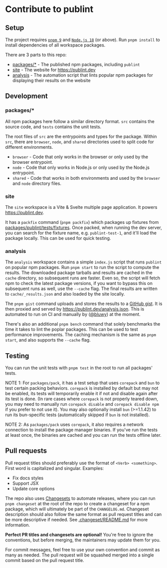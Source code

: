 # Contribute to publint

## Setup

The project requires [`pnpm 9`](https://pnpm.io) and [`Node.js 18`](https://nodejs.org/en/) (or above). Run `pnpm install` to install dependencies of all workspace packages.

There are 3 parts to this repo:

- [packages/\*](./packages) - The published npm packages, including `publint`
- [site](./site) - The website for https://publint.dev
- [analysis](./analysis) - The automation script that lints popular npm packages for displaying their results on the website

## Development

### packages/\*

All npm packages here follow a similar directory format. `src` contains the source code, and `tests` contains the unit tests.

The root files of `src` are the entrypoints and types for the package. Within `src`, there are `browser`, `node`, and `shared` directories used to split code for different environments.

- `browser` - Code that only works in the browser or only used by the browser entrypoint.
- `node` - Code that only works in Node.js or only used by the Node.js entrypoint.
- `shared` - Code that works in both environments and used by the `browser` and `node` directory files.

### site

The `site` workspace is a Vite & Svelte multiple page application. It powers https://publint.dev.

It has a `packfix` command (`pnpm packfix`) which packages up fixtures from [packages/publint/tests/fixtures](./packages/publint/tests/fixtures). Once packed, when running the dev server, you can search for the fixture name, e.g. `publint-test-1`, and it'll load the package locally. This can be used for quick testing.

### analysis

The `analysis` workspace contains a simple `index.js` script that runs `publint` on popular npm packages. Run `pnpm start` to run the script to compute the results. The downloaded package tarballs and results are cached in the `cache` directory, so subsequent runs are faster. Even so, the script will fetch npm to check the latest package versions, if you want to bypass this on subsequent runs as well, use the `--cache` flag. The final results are written to `cache/_results.json` and also loaded by the site locally.

The `pnpm gist` command uploads and stores the results to a [GitHub gist](https://gist.github.com/bluwy/64b0c283d8f0f3f8a8f4eea03c75a3b8). It is then proxied and served by https://publint.dev/analysis.json. This is automated to run on CI and manually by ([@bluwy](https://github.com/bluwy)) at the moment.

There's also an additional `pnpm bench` command that solely benchmarks the time it takes to lint the poplar packages. This can be used to test performance improvements. The caching mechanism is the same as `pnpm start`, and also supports the `--cache` flag.

## Testing

You can run the unit tests with `pnpm test` in the root to run all packages' tests.

NOTE 1: For `packages/pack`, it has a test setup that uses `corepack` and `bun` to test certain packing behaviors. `corepack` is installed by default but may not be enabled, its tests will temporarily enable it if not and disable again after its test is done. (In rare cases where `corepack` is not properly teared down, you may need to manually run `corepack disable` and `corepack disable npm` if you prefer to not use it). You may also optionally install `bun` (>=1.1.42) to run its bun-specific tests (automatically skipped if `bun` is not installed).

NOTE 2: As `packages/pack` uses `corepack`, it also requires a network connection to install the package manager binaries. If you've run the tests at least once, the binaries are cached and you can run the tests offline later.

## Pull requests

Pull request titles should preferably use the format of `<Verb> <something>`. First word is capitalized and singular. Examples:

- Fix docs styles
- Support JSX
- Update core options

The repo also uses [Changesets](https://github.com/changesets/changesets) to automate releases, where you can run `pnpm changeset` at the root of the repo to create a changeset for a npm package, which will ultimately be part of the `CHANGELOG.md`. Changeset description should also follow the same format as pull request titles and can be more descriptive if needed. See [.changeset/README.md](./.changeset/README.md) for more information.

**Perfect PR titles and changesets are optional!** You're free to ignore the conventions, but before merging, the maintainers may update them for you.

For commit messages, feel free to use your own convention and commit as many as needed. The pull request will be squashed merged into a single commit based on the pull request title.
